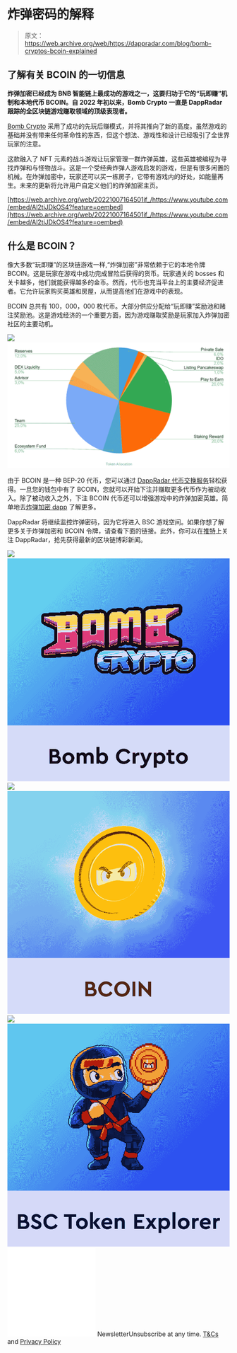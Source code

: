 # 炸弹密码的解释

> 原文：<https://web.archive.org/web/https://dappradar.com/blog/bomb-cryptos-bcoin-explained>

## 了解有关 BCOIN 的一切信息

**炸弹加密已经成为 BNB 智能链上最成功的游戏之一，这要归功于它的“玩即赚”机制和本地代币 BCOIN。自 2022 年初以来，Bomb Crypto 一直是 DappRadar 跟踪的全区块链游戏赚取领域的顶级表现者。**

[Bomb Crypto](https://web.archive.org/web/20221007164501/https://dappradar.com/binance-smart-chain/games/bomb-crypto) 采用了成功的先玩后赚模式，并将其推向了新的高度。虽然游戏的基础并没有带来任何革命性的东西，但这个想法、游戏性和设计已经吸引了全世界玩家的注意。

这款融入了 NFT 元素的战斗游戏让玩家管理一群炸弹英雄，这些英雄被编程为寻找炸弹和与怪物战斗。这是一个受经典炸弹人游戏启发的游戏，但是有很多闲置的机械。在炸弹加密中，玩家还可以买一栋房子，它带有游戏内的好处，如能量再生。未来的更新将允许用户自定义他们的炸弹加密主页。

[https://web.archive.org/web/20221007164501if_/https://www.youtube.com/embed/Al2tiJDkOS4?feature=oembed](https://web.archive.org/web/20221007164501if_/https://www.youtube.com/embed/Al2tiJDkOS4?feature=oembed)

## 什么是 BCOIN？

像大多数“玩即赚”的区块链游戏一样,“炸弹加密”非常依赖于它的本地令牌 BCOIN。这是玩家在游戏中成功完成冒险后获得的货币。玩家通关的 bosses 和关卡越多，他们就能获得越多的金币。然而，代币也充当平台上的主要经济促进者。它允许玩家购买英雄和房屋，从而提高他们在游戏中的表现。

BCOIN 总共有 100，000，000 枚代币。大部分供应分配给“玩即赚”奖励池和赌注奖励池。这是游戏经济的一个重要方面，因为游戏赚取奖励是玩家加入炸弹加密社区的主要动机。

![](img/d8918a499929e2ec812d4c2006eea407.png)![](img/70efbdd86a0194cffd7312203130095e.png)

由于 BCOIN 是一种 BEP-20 代币，您可以通过 [DappRadar 代币交换服务](https://web.archive.org/web/20221007164501/https://dappradar.com/hub/token/bsc/BCOIN/BNB?from=0x00e1656e45f18ec6747f5a8496fd39b50b38396d)轻松获得。一旦您的钱包中有了 BCOIN，您就可以开始下注并赚取更多代币作为被动收入。除了被动收入之外，下注 BCOIN 代币还可以增强游戏中的炸弹加密英雄。简单地去[炸弹加密 dapp](https://web.archive.org/web/20221007164501/https://dappradar.com/binance-smart-chain/games/bomb-crypto) 了解更多。

DappRadar 将继续监控炸弹密码，因为它将进入 BSC 游戏空间。如果你想了解更多关于炸弹加密和 BCOIN 令牌，请查看下面的链接。此外，你可以在[推特](https://web.archive.org/web/20221007164501/https://twitter.com/dappradar)上关注 DappRadar，抢先获得最新的区块链博彩新闻。

[](https://web.archive.org/web/20221007164501/https://dappradar.com/binance-smart-chain/games/bomb-crypto)[![](img/708b88958c4ef21e9d35343890d666ab.png)<picture>![](img/e2b83d06d4a5c53ada14689d5d00a9fd.png)</picture>](https://web.archive.org/web/20221007164501/https://dappradar.com/binance-smart-chain/games/bomb-crypto)[](https://web.archive.org/web/20221007164501/https://dappradar.com/hub/token/bsc/BCOIN/BNB?from=0x00e1656e45f18ec6747f5a8496fd39b50b38396d)[![](img/708b88958c4ef21e9d35343890d666ab.png)<picture>![](img/f1cb59520a55c9021ea3c992566cd09d.png)</picture>](https://web.archive.org/web/20221007164501/https://dappradar.com/hub/token/bsc/BCOIN/BNB?from=0x00e1656e45f18ec6747f5a8496fd39b50b38396d)[](https://web.archive.org/web/20221007164501/https://dappradar.com/hub/tokens/bsc/all/1)[![](img/708b88958c4ef21e9d35343890d666ab.png)<picture>![](img/3d363acb670cc315cea8bc8535514a20.png)</picture>](https://web.archive.org/web/20221007164501/https://dappradar.com/hub/tokens/bsc/all/1)![](img/6d5a4a2d609c56e1a5771717e54ba759.png) NewsletterUnsubscribe at any time. [T&Cs](https://web.archive.org/web/20221007164501/https://dappradar.com/terms) and [Privacy Policy](https://web.archive.org/web/20221007164501/https://dappradar.com/privacy-policy)